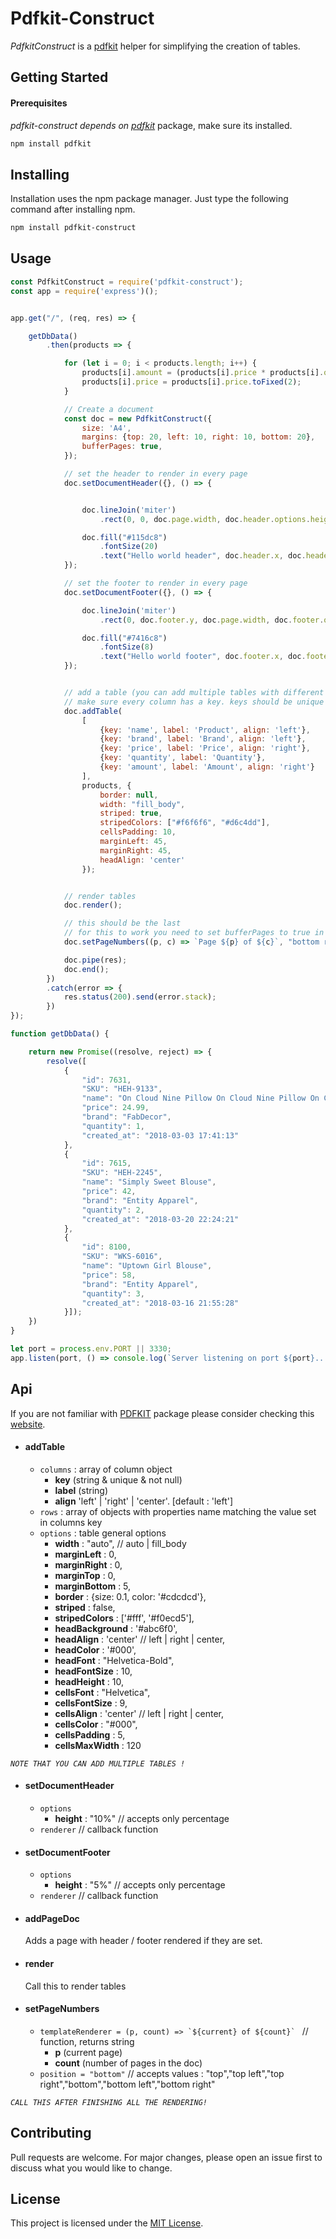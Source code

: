 # Pdfkit-Construct
_PdfkitConstruct_ is a [pdfkit](https://www.npmjs.com/package/pdfkit) helper for simplifying the creation of tables.

## Getting Started
#### Prerequisites
_pdfkit-construct depends on [pdfkit](https://www.npmjs.com/package/pdfkit)_ package, make sure its installed.

```bash
npm install pdfkit
```

## Installing
Installation uses the npm package manager. Just type the following command after installing npm.

```bash
npm install pdfkit-construct
```



## Usage

``` javascript
const PdfkitConstruct = require('pdfkit-construct');
const app = require('express')();


app.get("/", (req, res) => {

    getDbData()
        .then(products => {

            for (let i = 0; i < products.length; i++) {
                products[i].amount = (products[i].price * products[i].quantity).toFixed(2);
                products[i].price = products[i].price.toFixed(2);
            }

            // Create a document
            const doc = new PdfkitConstruct({
                size: 'A4',
                margins: {top: 20, left: 10, right: 10, bottom: 20},
                bufferPages: true,
            });

            // set the header to render in every page
            doc.setDocumentHeader({}, () => {


                doc.lineJoin('miter')
                    .rect(0, 0, doc.page.width, doc.header.options.heightNumber).fill("#ededed");

                doc.fill("#115dc8")
                    .fontSize(20)
                    .text("Hello world header", doc.header.x, doc.header.y);
            });

            // set the footer to render in every page
            doc.setDocumentFooter({}, () => {

                doc.lineJoin('miter')
                    .rect(0, doc.footer.y, doc.page.width, doc.footer.options.heightNumber).fill("#c2edbe");

                doc.fill("#7416c8")
                    .fontSize(8)
                    .text("Hello world footer", doc.footer.x, doc.footer.y + 10);
            });


            // add a table (you can add multiple tables with different columns)
            // make sure every column has a key. keys should be unique
            doc.addTable(
                [
                    {key: 'name', label: 'Product', align: 'left'},
                    {key: 'brand', label: 'Brand', align: 'left'},
                    {key: 'price', label: 'Price', align: 'right'},
                    {key: 'quantity', label: 'Quantity'},
                    {key: 'amount', label: 'Amount', align: 'right'}
                ],
                products, {
                    border: null,
                    width: "fill_body",
                    striped: true,
                    stripedColors: ["#f6f6f6", "#d6c4dd"],
                    cellsPadding: 10,
                    marginLeft: 45,
                    marginRight: 45,
                    headAlign: 'center'
                });


            // render tables
            doc.render();

            // this should be the last
            // for this to work you need to set bufferPages to true in constructor options 
            doc.setPageNumbers((p, c) => `Page ${p} of ${c}`, "bottom right");

            doc.pipe(res);
            doc.end();
        })
        .catch(error => {
            res.status(200).send(error.stack);
        })
});

function getDbData() {

    return new Promise((resolve, reject) => {
        resolve([
            {
                "id": 7631,
                "SKU": "HEH-9133",
                "name": "On Cloud Nine Pillow On Cloud Nine Pillow On Cloud Nine Pillow On Cloud Nine Pillow",
                "price": 24.99,
                "brand": "FabDecor",
                "quantity": 1,
                "created_at": "2018-03-03 17:41:13"
            },
            {
                "id": 7615,
                "SKU": "HEH-2245",
                "name": "Simply Sweet Blouse",
                "price": 42,
                "brand": "Entity Apparel",
                "quantity": 2,
                "created_at": "2018-03-20 22:24:21"
            },
            {
                "id": 8100,
                "SKU": "WKS-6016",
                "name": "Uptown Girl Blouse",
                "price": 58,
                "brand": "Entity Apparel",
                "quantity": 3,
                "created_at": "2018-03-16 21:55:28"
            }]);
    })
}

let port = process.env.PORT || 3330;
app.listen(port, () => console.log(`Server listening on port ${port}...`));

```

## Api

If you are not familiar with [PDFKIT](https://www.npmjs.com/package/pdfkit) package please consider checking this [website](http://pdfkit.org/).

- #### addTable
  - `columns` : array of column object
    - **key** (string & unique & not null)
    - **label** (string)
    - **align** 'left' | 'right' | 'center'. [default : 'left']
  - `rows` : array of objects with properties name matching the value set in columns key
  - `options` : table general options
    - **width** : "auto", // auto | fill_body
    - **marginLeft** : 0,
    - **marginRight** : 0,
    - **marginTop** : 0,
    - **marginBottom** : 5,
    - **border** : {size: 0.1, color: '#cdcdcd'},
    - **striped** : false,
    - **stripedColors** : ['#fff', '#f0ecd5'],
    - **headBackground** : '#abc6f0',
    - **headAlign** : 'center' // left | right | center,
    - **headColor** : '#000',
    - **headFont** : "Helvetica-Bold",
    - **headFontSize** : 10,
    - **headHeight** : 10,
    - **cellsFont** : "Helvetica",
    - **cellsFontSize** : 9,
    - **cellsAlign** : 'center' // left | right | center,
    - **cellsColor** : "#000",
    - **cellsPadding** : 5,
    - **cellsMaxWidth** : 120

_`NOTE THAT YOU CAN ADD MULTIPLE TABLES !`_

- #### setDocumentHeader
  - `options`
    - **height** : "10%" // accepts only percentage
  - `renderer` // callback function
  
- #### setDocumentFooter
  - `options`
    - **height** : "5%" // accepts only percentage
  - `renderer` // callback function
  
- #### addPageDoc
    Adds a page with header / footer rendered if they are set.
    
- #### render
    Call this to render tables
    
- #### setPageNumbers
  - ``templateRenderer = (p, count) => `${current} of ${count}` `` // function, returns string
    - **p** (current page)
    - **count** (number of pages in the doc)
  - `position = "bottom"` // accepts values : "top","top left","top right","bottom","bottom left","bottom right"

_`CALL THIS AFTER FINISHING ALL THE RENDERING!`_

## Contributing
Pull requests are welcome. For major changes, please open an issue first to discuss what you would like to change.

## License
This project is licensed under the [MIT License](LICENSE).

